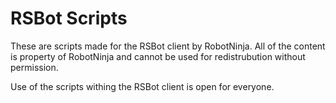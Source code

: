 RSBot Scripts
================

These are scripts made for the RSBot client by RobotNinja.
All of the content is property of RobotNinja and cannot be used for redistrubution without permission.

Use of the scripts withing the RSBot client is open for everyone.
